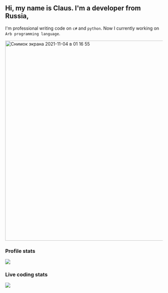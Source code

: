 
## Hi, my name is Claus. I'm a developer from Russia, 
I'm professional writing code on `c#` and `python`. Now I currently working on `Arb programming language`.

<img width="638" alt="Снимок экрана 2021-11-04 в 01 16 55" src="https://user-images.githubusercontent.com/11678570/142091335-bc0d3300-8990-4eaa-8adb-8b768c42bd92.png">

### Profile stats

<td align="center" style="padding=0;width=100%;">
      <img align="center" style="padding=0;" src="https://github-readme-stats.vercel.app/api/?username=ClausStolz&show_icons=true&hide_border=true&icon_color=C9F9D9&hide_title=true&count_private=true" />

### Live coding stats
  
<td align="center" style="padding=0;width=100%;">
      <img align="center" style="padding=0;" src="https://github-readme-stats.vercel.app/api/wakatime?username=ClausStolz&layout=compact" />
    
    
